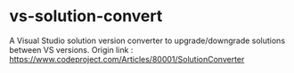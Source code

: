 # vs-solution-convert
A Visual Studio solution version converter to upgrade/downgrade solutions between VS versions.
Origin link :
https://www.codeproject.com/Articles/80001/SolutionConverter